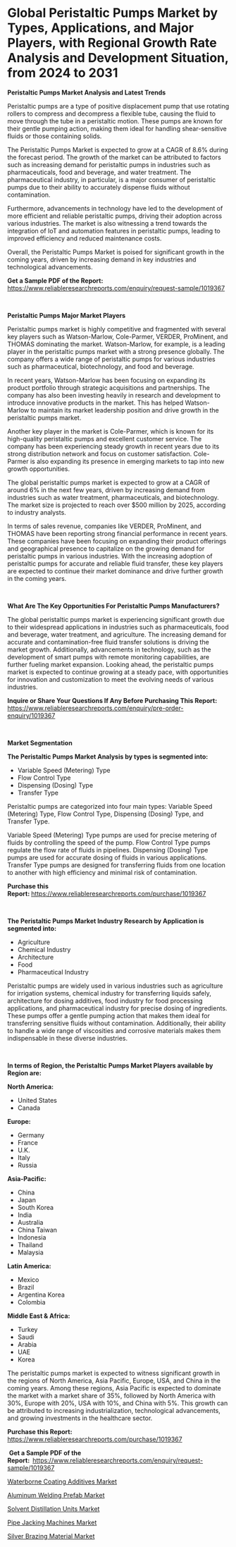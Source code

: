 <p><h1>Global Peristaltic Pumps Market by Types, Applications, and Major Players, with Regional Growth Rate Analysis and Development Situation, from 2024 to 2031</h1></p><p><strong>Peristaltic Pumps Market Analysis and Latest Trends</strong></p>
<p><p>Peristaltic pumps are a type of positive displacement pump that use rotating rollers to compress and decompress a flexible tube, causing the fluid to move through the tube in a peristaltic motion. These pumps are known for their gentle pumping action, making them ideal for handling shear-sensitive fluids or those containing solids.</p><p>The Peristaltic Pumps Market is expected to grow at a CAGR of 8.6% during the forecast period. The growth of the market can be attributed to factors such as increasing demand for peristaltic pumps in industries such as pharmaceuticals, food and beverage, and water treatment. The pharmaceutical industry, in particular, is a major consumer of peristaltic pumps due to their ability to accurately dispense fluids without contamination.</p><p>Furthermore, advancements in technology have led to the development of more efficient and reliable peristaltic pumps, driving their adoption across various industries. The market is also witnessing a trend towards the integration of IoT and automation features in peristaltic pumps, leading to improved efficiency and reduced maintenance costs.</p><p>Overall, the Peristaltic Pumps Market is poised for significant growth in the coming years, driven by increasing demand in key industries and technological advancements.</p></p>
<p><strong>Get a Sample PDF of the Report:&nbsp;</strong> <a href="https://www.reliableresearchreports.com/enquiry/request-sample/1019367">https://www.reliableresearchreports.com/enquiry/request-sample/1019367</a></p>
<p>&nbsp;</p>
<p><strong>Peristaltic Pumps Major Market Players</strong></p>
<p><p>Peristaltic pumps market is highly competitive and fragmented with several key players such as Watson-Marlow, Cole-Parmer, VERDER, ProMinent, and THOMAS dominating the market. Watson-Marlow, for example, is a leading player in the peristaltic pumps market with a strong presence globally. The company offers a wide range of peristaltic pumps for various industries such as pharmaceutical, biotechnology, and food and beverage.</p><p>In recent years, Watson-Marlow has been focusing on expanding its product portfolio through strategic acquisitions and partnerships. The company has also been investing heavily in research and development to introduce innovative products in the market. This has helped Watson-Marlow to maintain its market leadership position and drive growth in the peristaltic pumps market.</p><p>Another key player in the market is Cole-Parmer, which is known for its high-quality peristaltic pumps and excellent customer service. The company has been experiencing steady growth in recent years due to its strong distribution network and focus on customer satisfaction. Cole-Parmer is also expanding its presence in emerging markets to tap into new growth opportunities.</p><p>The global peristaltic pumps market is expected to grow at a CAGR of around 6% in the next few years, driven by increasing demand from industries such as water treatment, pharmaceuticals, and biotechnology. The market size is projected to reach over $500 million by 2025, according to industry analysts.</p><p>In terms of sales revenue, companies like VERDER, ProMinent, and THOMAS have been reporting strong financial performance in recent years. These companies have been focusing on expanding their product offerings and geographical presence to capitalize on the growing demand for peristaltic pumps in various industries. With the increasing adoption of peristaltic pumps for accurate and reliable fluid transfer, these key players are expected to continue their market dominance and drive further growth in the coming years.</p></p>
<p>&nbsp;</p>
<p><strong>What Are The Key Opportunities For Peristaltic Pumps Manufacturers?</strong></p>
<p><p>The global peristaltic pumps market is experiencing significant growth due to their widespread applications in industries such as pharmaceuticals, food and beverage, water treatment, and agriculture. The increasing demand for accurate and contamination-free fluid transfer solutions is driving the market growth. Additionally, advancements in technology, such as the development of smart pumps with remote monitoring capabilities, are further fueling market expansion. Looking ahead, the peristaltic pumps market is expected to continue growing at a steady pace, with opportunities for innovation and customization to meet the evolving needs of various industries.</p></p>
<p><strong>Inquire or Share Your Questions If Any Before Purchasing This Report:</strong> <a href="https://www.reliableresearchreports.com/enquiry/pre-order-enquiry/1019367">https://www.reliableresearchreports.com/enquiry/pre-order-enquiry/1019367</a></p>
<p>&nbsp;</p>
<p><strong>Market Segmentation</strong></p>
<p><strong>The Peristaltic Pumps Market Analysis by types is segmented into:</strong></p>
<p><ul><li>Variable Speed (Metering) Type</li><li>Flow Control Type</li><li>Dispensing (Dosing) Type</li><li>Transfer Type</li></ul></p>
<p><p>Peristaltic pumps are categorized into four main types: Variable Speed (Metering) Type, Flow Control Type, Dispensing (Dosing) Type, and Transfer Type. </p><p>Variable Speed (Metering) Type pumps are used for precise metering of fluids by controlling the speed of the pump. Flow Control Type pumps regulate the flow rate of fluids in pipelines. Dispensing (Dosing) Type pumps are used for accurate dosing of fluids in various applications. Transfer Type pumps are designed for transferring fluids from one location to another with high efficiency and minimal risk of contamination.</p></p>
<p><strong>Purchase this Report:&nbsp;</strong><a href="https://www.reliableresearchreports.com/purchase/1019367">https://www.reliableresearchreports.com/purchase/1019367</a></p>
<p>&nbsp;</p>
<p><strong>The Peristaltic Pumps Market Industry Research by Application is segmented into:</strong></p>
<p><ul><li>Agriculture</li><li>Chemical Industry</li><li>Architecture</li><li>Food</li><li>Pharmaceutical Industry</li></ul></p>
<p><p>Peristaltic pumps are widely used in various industries such as agriculture for irrigation systems, chemical industry for transferring liquids safely, architecture for dosing additives, food industry for food processing applications, and pharmaceutical industry for precise dosing of ingredients. These pumps offer a gentle pumping action that makes them ideal for transferring sensitive fluids without contamination. Additionally, their ability to handle a wide range of viscosities and corrosive materials makes them indispensable in these diverse industries.</p></p>
<p>&nbsp;</p>
<p><strong>In terms of Region, the Peristaltic Pumps Market Players available by Region are:</strong></p>
<p>
    <p> <strong> North America: </strong>
        <ul>
            <li>United States</li>
            <li>Canada</li>
        </ul>
        </p> 
    <p> <strong> Europe: </strong>
        <ul>
            <li>Germany</li>
            <li>France</li>
            <li>U.K.</li>
            <li>Italy</li>
            <li>Russia</li>
        </ul>
        </p> 
    <p> <strong> Asia-Pacific: </strong>
        <ul>
            <li>China</li>
            <li>Japan</li>
            <li>South Korea</li>
            <li>India</li>
            <li>Australia</li>
            <li>China Taiwan</li>
            <li>Indonesia</li>
            <li>Thailand</li>
            <li>Malaysia</li>
        </ul>
        </p> 
    <p> <strong> Latin America: </strong>
        <ul>
            <li>Mexico</li>
            <li>Brazil</li>
            <li>Argentina Korea</li>
            <li>Colombia</li>
        </ul>
        </p> 
    <p> <strong> Middle East & Africa: </strong>
        <ul>
            <li>Turkey</li>
            <li>Saudi</li>
            <li>Arabia</li>
            <li>UAE</li>
            <li>Korea</li>
        </ul>
    </p>
    </p>
<p><p>The peristaltic pumps market is expected to witness significant growth in the regions of North America, Asia Pacific, Europe, USA, and China in the coming years. Among these regions, Asia Pacific is expected to dominate the market with a market share of 35%, followed by North America with 30%, Europe with 20%, USA with 10%, and China with 5%. This growth can be attributed to increasing industrialization, technological advancements, and growing investments in the healthcare sector.</p></p>
<p><strong>Purchase this Report: </strong><a href="https://www.reliableresearchreports.com/purchase/1019367">https://www.reliableresearchreports.com/purchase/1019367</a></p>
<p>&nbsp;<strong>Get a Sample PDF of the Report:&nbsp;&nbsp;</strong><a href="https://www.reliableresearchreports.com/enquiry/request-sample/1019367">https://www.reliableresearchreports.com/enquiry/request-sample/1019367</a></p>
<p><strong></strong></p>
<p><p><a href="https://github.com/jsmusil/Market-Research-Report-List-1/blob/main/waterborne-coating-additives-market.md">Waterborne Coating Additives Market</a></p><p><a href="https://issuu.com/reportprime-2/docs/aluminum-welding-prefab-market-size-2030.pptx">Aluminum Welding Prefab Market</a></p><p><a href="https://medium.com/@chiragreportprime/solvent-distillation-units-market-trends-and-market-analysis-forecasted-for-period-2024-2031-7ed088fd2b47">Solvent Distillation Units Market</a></p><p><a href="https://medium.com/@chiragreportprime/pipe-jacking-machines-market-size-market-outlook-and-market-forecast-2024-to-2031-2c429b32932d">Pipe Jacking Machines Market</a></p><p><a href="https://issuu.com/reportprime-2/docs/silver-brazing-material-market-size-2030.pptx">Silver Brazing Material Market</a></p></p>